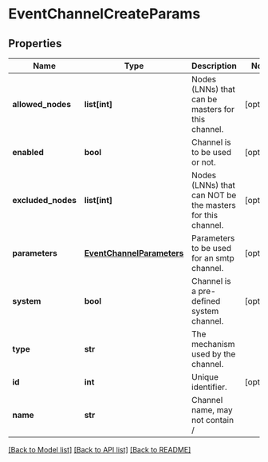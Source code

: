 # EventChannelCreateParams

## Properties
Name | Type | Description | Notes
------------ | ------------- | ------------- | -------------
**allowed_nodes** | **list[int]** | Nodes (LNNs) that can be masters for this channel. | [optional] 
**enabled** | **bool** | Channel is to be used or not. | [optional] 
**excluded_nodes** | **list[int]** | Nodes (LNNs) that can NOT be the masters for this channel. | [optional] 
**parameters** | [**EventChannelParameters**](EventChannelParameters.md) | Parameters to be used for an smtp channel. | [optional] 
**system** | **bool** | Channel is a pre-defined system channel. | [optional] 
**type** | **str** | The mechanism used by the channel. | 
**id** | **int** | Unique identifier. | [optional] 
**name** | **str** | Channel name, may not contain / | 

[[Back to Model list]](../README.md#documentation-for-models) [[Back to API list]](../README.md#documentation-for-api-endpoints) [[Back to README]](../README.md)


